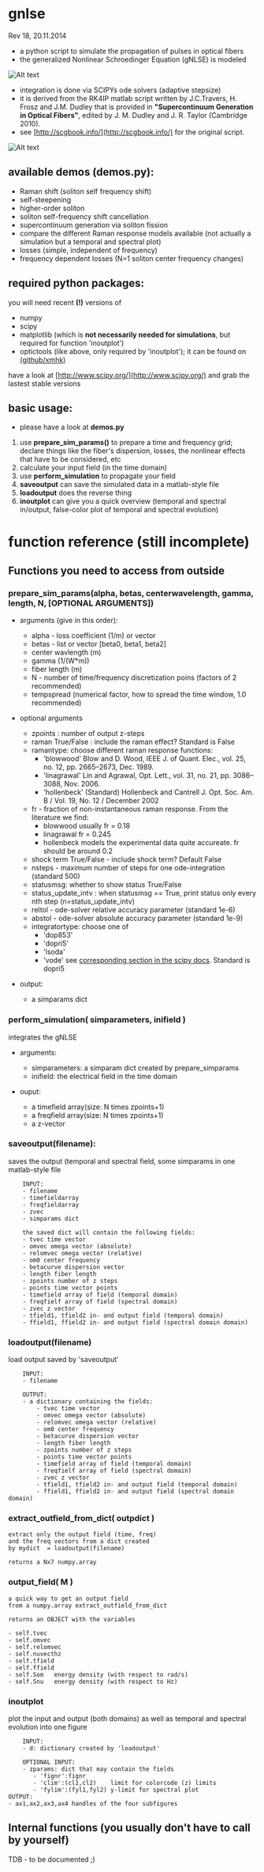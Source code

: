 gnlse
=====
Rev 18, 20.11.2014

 * a python script to simulate the propagation of pulses in optical fibers
 * the generalized Nonlinear Schroedinger Equation (gNLSE) is modeled 

![Alt text](gnlse.png "gnlse")

 * integration is done via SCIPYs ode solvers (adaptive stepsize) 
 * it is derived from the RK4IP matlab script written by J.C.Travers, H. Frosz and J.M. Dudley that is provided in  **"Supercontinuum Generation in Optical  Fibers"**,  edited by J. M. Dudley and J. R. Taylor (Cambridge 2010).
 * see [http://scgbook.info/](http://scgbook.info/) for the original script.   

![Alt text](scg.png "supercontinuum generation example")


## available demos (**demos.py**):

* Raman shift (soliton self frequency shift)
* self-steepening
* higher-order soliton
* soliton self-frequency shift cancellation
* supercontinuum generation via soliton fission
* compare the different Raman response models available (not actually a simulation but a temporal and spectral plot)
* losses (simple, independent of frequency) 
* frequency dependent losses (N=1 soliton center frequency changes)

## required python packages:

you will need recent **(!)** versions of 

* numpy
* scipy
* matplotlib (which is **not necessarily needed for simulations**, but required for function 'inoutplot')
* optictools (like above, only required by 'inoutplot');  it can be found on [(github/xmhk)](https://github.com/xmhk/optictools)

have a look at [http://www.scipy.org/](http://www.scipy.org/) and grab the lastest stable versions


## basic usage:

* please have a look at **demos.py**

1. use **prepare\_sim\_params()** to prepare a time and frequency grid; declare things like the fiber's dispersion, losses, the nonlinear effects that have to be considered,  etc 
2. calculate your input field (in the time domain) 
2. use **perform\_simulation** to propagate your field
2. **saveoutput** can save the simulated data in a matlab-style file
3. **loadoutput** does the reverse thing
3. **inoutplot** can give you a quick overview (temporal and spectral in/output, false-color plot of temporal and spectral evolution)


# function reference (still incomplete)

## Functions you need to access from outside 

### prepare\_sim\_params(alpha, betas, centerwavelength, gamma, length, N, [OPTIONAL ARGUMENTS])

* arguments (give in this order):
  * alpha - loss coefficient (1/m) or vector
  * betas - list or vector [beta0, beta1, beta2]
  * center wavlength (m)
  * gamma (1/(W*m))
  * fiber length (m)
  * N - number of time/frequency discretization poins (factors of 2 recommended)
  * tempspread (numerical factor, how to spread the time window, 1.0 recommended)
	    
* optional arguments
  * zpoints : number of output z-steps
  * raman True/False : include the raman effect? Standard is False
  * ramantype: choose different raman response functions:
      * 'blowwood'   Blow and D. Wood, IEEE J. of Quant. Elec., vol. 25, no. 12, pp. 2665–2673, Dec. 1989.
      * 'linagrawal' Lin and Agrawal, Opt. Lett., vol. 31, no. 21,  pp. 3086–3088, Nov. 2006.
      * 'hollenbeck' (Standard)  Hollenbeck and Cantrell J. Opt. Soc. Am. B / Vol. 19, No. 12 / December 2002
  * fr - fraction of non-instantaneous raman response. From the literature we find:
      * blowwood usually fr = 0.18 
      * linagrawal fr = 0.245
      * hollenbeck models the experimental data quite accureate. fr should be around 0.2
  * shock term True/False - include shock term? Default False
  * nsteps - maximum number of steps for one ode-integration (standard 500)
  * statusmsg: whether to show status True/False 
  * status\_update\_intv : when statusmsg == True, print status only every nth step (n=status\_update\_intv)
  * reltol - ode-solver relative accuracy parameter (standard 1e-6)
  * abstol - ode-solver absolute accuracy parameter (standard 1e-9)
  * integratortype: choose one of
      * 'dop853'
      * 'dopri5'
      * 'lsoda'
      * 'vode'
       see [corresponding section in the scipy docs](http://docs.scipy.org/doc/scipy/reference/generated/scipy.integrate.ode.html#scipy.integrate.ode). Standard is dopri5


* output:
  * a simparams dict

### perform\_simulation( simparameters, inifield )
integrates the gNLSE

* arguments:
  * simparameters: a simparam dict created by prepare\_simparams
  * inifield: the electrical field in the time domain

* ouput:
  * a timefield array(size: N times zpoints+1)
  * a freqfield array(size: N times zpoints+1)
  * a z-vector

### saveoutput(filename):

  saves the output (temporal and spectral field,
        some simparams in one matlab-style file
        
        INPUT:
        - filename
        - timefieldarray
        - freqfieldarray
        - zvec
        - simparams dict
        
        the saved dict will contain the following fields:
        - tvec time vector
        - omvec omega vector (absolute)
        - relomvec omega vector (relative)
        - om0 center frequency
        - betacurve dispersion vector
        - length fiber length
        - zpoints number of z steps
        - points time vector points
        - timefield array of field (temporal domain)
        - freqfielf array of field (spectral domain)
        - zvec z vector
        - tfield1, tfield2 in- and output field (temporal domain)
        - ffield1, ffield2 in- and output field (spectral domain domain)

### loadoutput(filename)
 load output saved by 'saveoutput'
        
        INPUT:
        - filename
        
        OUTPUT:
        - a dictionary containing the fields:
            - tvec time vector
            - omvec omega vector (absolute)
            - relomvec omega vector (relative)
            - om0 center frequency
            - betacurve dispersion vector
            - length fiber length
            - zpoints number of z steps
            - points time vector points
            - timefield array of field (temporal domain)
            - freqfielf array of field (spectral domain)
            - zvec z vector
            - tfield1, tfield2 in- and output field (temporal domain)
            - ffield1, ffield2 in- and output field (spectral domain domain)


### extract\_outfield\_from\_dict( outpdict )
 
    extract only the output field (time, freq)
    and the freq vectors from a dict created
    by mydict  = loadoutput(filename)
   
    returns a Nx7 numpy.array

### output\_field( M )

    a quick way to get an output field 
    from a numpy.array extract_outfield_from_dict

    returns an OBJECT with the variables
    
    - self.tvec
    - self.omvec
    - self.relomvec
    - self.nuvecthz
    - self.tfield
    - self.ffield
    - self.Som   energy density (with respect to rad/s)
    - self.Snu   energy density (with respect to Hz)




### inoutplot
   plot the input and output (both domains)
        as well as temporal and spectral evolution
        into one figure
        
        INPUT:
        - d: dictionary created by 'loadoutput'
        
        OPTIONAL INPUT:
        - zparams: dict that may contain the fields
           - 'fignr':fignr
           - 'clim':(cl1,cl2)    limit for colorcode (z) limits
           - 'fylim':(fyl1,fyl2) y-limit for spectral plot
	OUTPUT:
	- ax1,ax2,ax3,ax4 handles of the four subfigures

## Internal functions (you usually don't have to call by yourself)


TDB - to be documented ;)